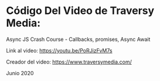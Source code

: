 # Código Del Video de Traversy Media: 
Async JS Crash Course - Callbacks, promises, Async Await

Link al video: https://youtu.be/PoRJizFvM7s

Creador del video: https://www.traversymedia.com/


Junio 2020

